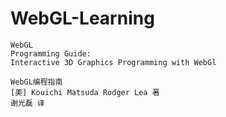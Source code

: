 # WebGL-Learning
	WebGL
	Programming Guide:
	Interactive 3D Graphics Programming with WebGl

	WebGL编程指南
	[美] Kouichi Matsuda Rodger Lea 著
	谢光磊 译
